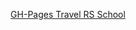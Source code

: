 <a href="https://z4ffe.github.io/Travel/" style="text-align: center; display: block">GH-Pages Travel RS School</a>